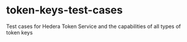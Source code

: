 # token-keys-test-cases
Test cases for Hedera Token Service and the capabilities of all types of token keys
